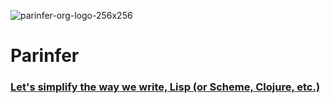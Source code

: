 
![parinfer-org-logo-256x256](https://user-images.githubusercontent.com/71587/191460276-ca711cbb-7d71-41a6-949b-8201ff32e896.png)

# Parinfer

### [Let's simplify the way we write, Lisp (or Scheme, Clojure, etc.)](https://shaunlebron.github.io/parinfer/)
